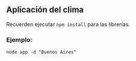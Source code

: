 ## Aplicación del clima

Recuerden ejecutar ```npm install``` para las librerías.


### Ejemplo:

```
node app -d "Buenos Aires"
```